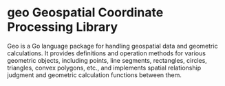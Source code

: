 # geo Geospatial Coordinate Processing Library

Geo is a Go language package for handling geospatial data and geometric calculations. 
It provides definitions and operation methods for various geometric objects, including points, 
line segments, rectangles, circles, triangles, convex polygons, etc., and implements spatial relationship judgment 
and geometric calculation functions between them.